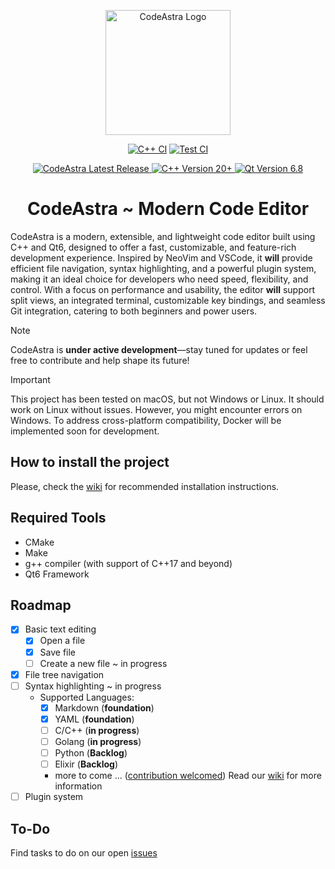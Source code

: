 <p align="center">
  <img src="resources/app_icon.png" alt="CodeAstra Logo" width="200">
</p>

<div align="center">
  
  <!-- C++ CI Badge -->
  [![C++ CI](https://github.com/sandbox-science/CodeAstra/actions/workflows/cpp.yml/badge.svg)](https://github.com/sandbox-science/CodeAstra/actions/workflows/cpp.yml)
  [![Test CI](https://github.com/sandbox-science/CodeAstra/actions/workflows/test.yml/badge.svg)](https://github.com/sandbox-science/CodeAstra/actions/workflows/test.yml)

  <!-- CodeAstra Latest Release Badge -->
  <a href="https://github.com/sandbox-science/CodeAstra/releases">
    <img src="https://img.shields.io/github/v/tag/sandbox-science/CodeAstra?label=CodeAstra&color=lightblue" alt="CodeAstra Latest Release">
  </a>

  <!-- C++ Version Badge (with official C++ blue color) -->
  <a href="https://isocpp.org/">
    <img src="https://img.shields.io/badge/C%2B%2B-v20%2B-%2300599C" alt="C++ Version 20+">
  </a>

  <!-- Qt Version Badge (with official Qt green color) -->
  <a href="https://doc.qt.io/qt-6/gettingstarted.html">
    <img src="https://img.shields.io/badge/Qt-6.8-%2343B02A" alt="Qt Version 6.8">
  </a>
</div>

<h1 align="center">CodeAstra ~ Modern Code Editor</h1>

CodeAstra is a modern, extensible, and lightweight code editor built using C++ and Qt6, designed to offer a fast, customizable, and feature-rich development experience. Inspired by NeoVim and VSCode, it **will** provide efficient file navigation, syntax highlighting, and a powerful plugin system, making it an ideal choice for developers who need speed, flexibility, and control. With a focus on performance and usability, the editor **will** support split views, an integrated terminal, customizable key bindings, and seamless Git integration, catering to both beginners and power users.

> [!NOTE]
> 
> CodeAstra is **under active development**—stay tuned for updates or feel free to contribute and help shape its future!

> [!IMPORTANT]
> 
> This project has been tested on macOS, but not Windows or Linux. It should work on Linux without issues. However, you might encounter errors on Windows. To address cross-platform compatibility, Docker will be implemented soon for development.

## How to install the project
Please, check the [wiki](https://github.com/sandbox-science/CodeAstra/wiki) for recommended installation instructions.

## Required Tools
- CMake
- Make
- g++ compiler (with support of C++17 and beyond)
- Qt6 Framework

## Roadmap
- [x] Basic text editing
  - [x] Open a file
  - [x] Save file
  - [ ] Create a new file ~ in progress
- [x] File tree navigation
- [ ] Syntax highlighting ~ in progress
  - Supported Languages:
    - [x] Markdown (**foundation**)
    - [x] YAML (**foundation**)
    - [ ] C/C++ (**in progress**)
    - [ ] Golang (**in progress**)
    - [ ] Python (**Backlog**)
    - [ ] Elixir (**Backlog**)
    - more to come ... ([contribution welcomed](https://github.com/sandbox-science/CodeAstra/issues/4)) Read our [wiki](https://github.com/sandbox-science/CodeAstra/wiki/Config) for more information
- [ ] Plugin system

## To-Do
Find tasks to do on our open [issues](https://github.com/sandbox-science/CodeAstra/issues)
